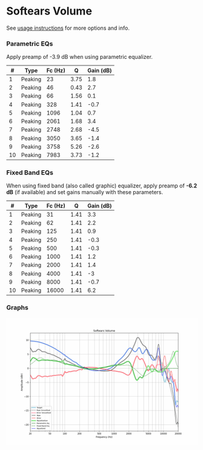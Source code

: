 # Softears Volume
See [usage instructions](https://github.com/jaakkopasanen/AutoEq#usage) for more options and info.

### Parametric EQs
Apply preamp of -3.9 dB when using parametric equalizer.

|   # | Type    |   Fc (Hz) |    Q |   Gain (dB) |
|-----|---------|-----------|------|-------------|
|   1 | Peaking |        23 | 3.75 |         1.8 |
|   2 | Peaking |        46 | 0.43 |         2.7 |
|   3 | Peaking |        66 | 1.56 |         0.1 |
|   4 | Peaking |       328 | 1.41 |        -0.7 |
|   5 | Peaking |      1096 | 1.04 |         0.7 |
|   6 | Peaking |      2061 | 1.68 |         3.4 |
|   7 | Peaking |      2748 | 2.68 |        -4.5 |
|   8 | Peaking |      3050 | 3.65 |        -1.4 |
|   9 | Peaking |      3758 | 5.26 |        -2.6 |
|  10 | Peaking |      7983 | 3.73 |        -1.2 |

### Fixed Band EQs
When using fixed band (also called graphic) equalizer, apply preamp of **-6.2 dB** (if available) and set gains manually with these parameters.

|   # | Type    |   Fc (Hz) |    Q |   Gain (dB) |
|-----|---------|-----------|------|-------------|
|   1 | Peaking |        31 | 1.41 |         3.3 |
|   2 | Peaking |        62 | 1.41 |         2.2 |
|   3 | Peaking |       125 | 1.41 |         0.9 |
|   4 | Peaking |       250 | 1.41 |        -0.3 |
|   5 | Peaking |       500 | 1.41 |        -0.3 |
|   6 | Peaking |      1000 | 1.41 |         1.2 |
|   7 | Peaking |      2000 | 1.41 |         1.4 |
|   8 | Peaking |      4000 | 1.41 |        -3   |
|   9 | Peaking |      8000 | 1.41 |        -0.7 |
|  10 | Peaking |     16000 | 1.41 |         6.2 |

### Graphs
![](./Softears%20Volume.png)
